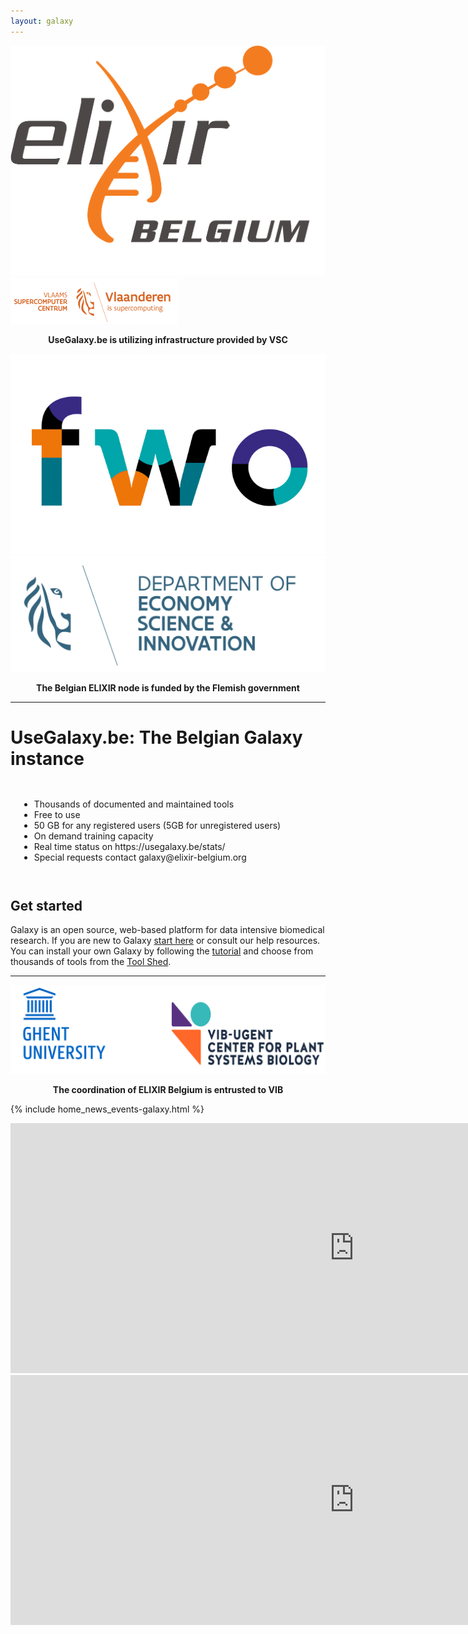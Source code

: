 ```yaml
---
layout: galaxy
---
```


<div class="row eu-image-center" id="logos">


<div class="half">

<div align="left" class="row eu-image-center">
       <a href="https://www.elixir-belgium.org/" target="_blank">
                <img src="/assets/media/ELIXIR_BELGIUM_white_background.png"  class="img-responsive eu-image"/>
        </a> 
        <a href="https://www.vscentrum.be/" target="_blank">
                <img src="/assets/media/VSC_new_logo.png"  class="img-responsive eu-image"/>
        </a>

</div>
<p style="font-weight:bolder;" align="center"> UseGalaxy.be is utilizing infrastructure provided by VSC </p>

</div>




<div class="half">



<div align="left" class="row eu-image-center">
        <a target="_blank">
                <img src="/assets/media/fwo_logo.jpg"  class="img-responsive eu-image"/>
        </a>
        <a target="_blank">
                <img src="/assets/media/EWI_leeuw_ENG.jpg"  class="img-responsive eu-image"/>
        </a>
</div>

<p style="font-weight:bold;" align="center">The Belgian ELIXIR node is funded by the Flemish government </p>


</div>

</div>








<hr> 


<h1>UseGalaxy.be: The Belgian Galaxy instance</h1>
<div class="row eu-image-center" id="text_midddle">
<div class="half">
<!--<h1>UseGalaxy.be: The Belgian Galaxy instance</h1>-->
<div style="padding: 1em;">
                <ul>
                <li><i class="fa fa-cogs"></i> Thousands of documented and maintained tools</li>
                <li><i class="fa fa-user-plus"></i> Free to use</li>
                <li><i class="fa fa-hdd-o"></i> 50 GB for any registered users (5GB for unregistered users)</li>
                <li><i class="fa fa-graduation-cap"></i> On demand training capacity</li>
                <li><i class="fa fa-cogs"></i> Real time status on https://usegalaxy.be/stats/</li>
                <li><i class="fa fa-at"></i> Special requests contact galaxy@elixir-belgium.org</li>
                </ul>
</div>
</div>

<div class="half">
<h2> Get started </h2>
Galaxy is an open source, web-based platform for data intensive biomedical research. If you are new to Galaxy  <a href="http://usegalaxy.org/galaxy101" target="_blank">start here</a> or consult our help resources. You can install your own Galaxy by following the <a href="http://getgalaxy.org" target="_blank">tutorial</a> and choose from thousands of tools from the <a href="https://galaxyproject.org/admin/tools/add-tool-from-toolshed-tutorial/" target="_blank">Tool Shed</a>.
</div>
</div>



<hr>



<div align="center">
<div align="left" class="row eu-image-center">
<a href="https://www.ugent.be/en" target="_blank">
                <img src="/assets/media/logos_ugent_vib_merge.png"  class="img-responsive eu-image"/>
        </a>

<!--
<div align="center" class="row eu-image-center">
<div class="column">
        <a href="https://www.ugent.be/en" target="_blank">
                <img src="/assets/media/UGent_EN.png"  class="img-responsive eu-image"/>
        </a>
</div>
<div class="column">
        <a href="http://www.vib.be/en/pages/default.aspx" target="_blank">
                <img src="/assets/media/vib_rf_plant_systems_biology_rgb_pos.png"  class="img-responsive eu-image"/>
        </a>
</div>
-->
</div>
<p style="font-weight:bold;" align="center">The coordination of ELIXIR Belgium is entrusted to VIB</p>

</div>




{% include home_news_events-galaxy.html %}

<div align="center" class="row eu-image-center">
<iframe src="https://usegalaxy.be/stats/d-solo/000000004/galaxy-main?orgId=1&refresh=10s&from=1651746264531&to=1651757064531&var-host=localhost&panelId=54" width="1100" height="400" frameborder="0"></iframe>
</div>
<div align="center" class="row eu-image-center">
<iframe src="https://usegalaxy.be/stats/d-solo/000000004/galaxy-main?orgId=1&refresh=10s&from=1651745307986&to=1651756107986&var-host=localhost&panelId=111" width="1100" height="400" frameborder="0"></iframe>
</div>

